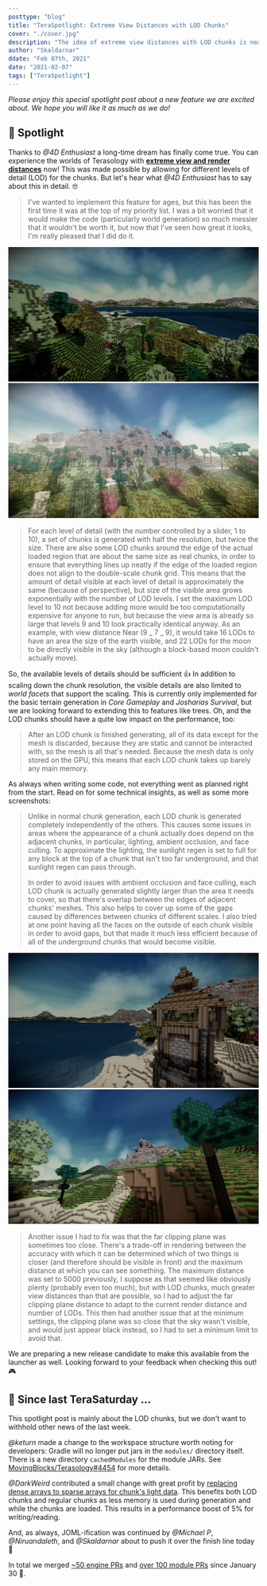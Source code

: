 ```yaml
---
posttype: "blog"
title: "TeraSpotlight: Extreme View Distances with LOD Chunks"
cover: "./cover.jpg"
description: "The idea of extreme view distances with LOD chunks is nearly as old as this project, and now it's finally a dream come true."
author: "Skaldarnar"
ddate: "Feb 07th, 2021"
date: "2021-02-07"
tags: ["TeraSpotlight"]
---
```


_Please enjoy this special spotlight post about a new feature we are excited about. We hope you will like it as much as we do!_

## 🤩 Spotlight

Thanks to _@4D Enthusiast_ a long-time dream has finally come true.
You can experience the worlds of Terasology with [**extreme view and render distances**](https://github.com/MovingBlocks/Terasology/pull/4452) now!
This was made possible by allowing for different levels of detail (LOD) for the chunks.
But let's hear what _@4D Enthusiast_ has to say about this in detail. 🤓

> I've wanted to implement this feature for ages, but this has been the first time it was at the top of my priority list.
> I was a bit worried that it would make the code (particularly world generation) so much messier that it wouldn't be worth it, but now that I've seen how great it looks, I'm really pleased that I did do it.

<div class="row">
    <div class="col mb-2 mt-2">
        <img  src="./Terasology-210201222947-1920.jpg" alt="Terasology-210201222947-1920">
    </div>
    <div class="col mb-2  mt-2">
        <img src="./Terasology-210201223553-1920.jpg" alt="Terasology-210201223553-1920">
    </div>
</div>

> For each level of detail (with the number controlled by a slider, 1 to 10), a set of chunks is generated with half the resolution, but twice the size.
> There are also some LOD chunks around the edge of the actual loaded region that are about the same size as real chunks, in order to ensure that everything lines up neatly if the edge of the loaded region does not align to the double-scale chunk grid.
> This means that the amount of detail visible at each level of detail is approximately the same (because of perspective), but size of the visible area grows exponentially with the number of LOD levels.
> I set the maximum LOD level to 10 not because adding more would be too computationally expensive for anyone to run, but because the view area is already so large that levels 9 and 10 look practically identical anyway.
> As an example, with view distance Near (9 _ 7 _ 9), it would take 16 LODs to have an area the size of the earth visible, and 22 LODs for the moon to be directly visible in the sky (although a block-based moon couldn't actually move).

So, the available levels of details should be sufficient 👍
In addition to scaling down the chunk resolution, the visible details are also limited to _world facets_ that support the scaling.
This is currently only implemented for the basic terrain generation in _Core Gameplay_ and _Josharias Survival_, but we are looking forward to extending this to features like trees.
Oh, and the LOD chunks should have a quite low impact on the performance, too:

> After an LOD chunk is finished generating, all of its data except for the mesh is discarded, because they are static and cannot be interacted with, so the mesh is all that's needed.
> Because the mesh data is only stored on the GPU, this means that each LOD chunk takes up barely any main memory.

As always when writing some code, not everything went as planned right from the start.
Read on for some technical insights, as well as some more screenshots:

> Unlike in normal chunk generation, each LOD chunk is generated completely independently of the others.
> This causes some issues in areas where the appearance of a chunk actually does depend on the adjacent chunks, in particular, lighting, ambient occlusion, and face culling.
> To approximate the lighting, the sunlight regen is set to full for any block at the top of a chunk that isn't too far underground, and that sunlight regen can pass through.
>
> In order to avoid issues with ambient occlusion and face culling, each LOD chunk is actually generated slightly larger than the area it needs to cover, so that there's overlap between the edges of adjacent chunks' meshes.
> This also helps to cover up some of the gaps caused by differences between chunks of different scales.
> I also tried at one point having all the faces on the outside of each chunk visible in order to avoid gaps, but that made it much less efficient because of all of the underground chunks that would become visible.

<div class="row">
    <div class="col mb-2">
        <img  src="./Terasology-210201224636-1920.jpg" alt="Terasology-210201224636-1920">
    </div>
    <div class="col mb-2">
        <img src="./Terasology-210201231714-1920.jpg" alt="Terasology-210201231714-1920">
    </div>
</div>

> Another issue I had to fix was that the far clipping plane was sometimes too close.
> There's a trade-off in rendering between the accuracy with which it can be determined which of two things is closer (and therefore should be visible in front) and the maximum distance at which you can see something.
> The maximum distance was set to 5000 previously, I suppose as that seemed like obviously plenty (probably even too much), but with LOD chunks, much greater view distances than that are possible, so I had to adjust the far clipping plane distance to adapt to the current render distance and number of LODs.
> This then had another issue that at the minimum settings, the clipping plane was so close that the sky wasn't visible, and would just appear black instead, so I had to set a minimum limit to avoid that.

We are preparing a new release candidate to make this available from the launcher as well.
Looking forward to your feedback when checking this out! 🎮

## 📰 Since last TeraSaturday ...

This spotlight post is mainly about the LOD chunks, but we don't want to withhold other news of the last week.

_@keturn_ made a change to the workspace structure worth noting for developers: Gradle will no longer put jars in the `modules/` directory itself.
There is a new directory `cachedModules` for the module JARs.
See [MovingBlocks/Terasology#4454](https://github.com/MovingBlocks/Terasology/pull/4454) for more details.

_@DarkWeird_ contributed a small change with great profit by [replacing dense arrays to sparse arrays for chunk's light data](https://github.com/MovingBlocks/Terasology/pull/4438).
This benefits both LOD chunks and regular chunks as less memory is used during generation and while the chunks are loaded.
This results in a performance boost of 5% for writing/reading.

And, as always, JOML-ification was continued by _@Michael P_, _@Niruandaleth_, and _@Skaldarnar_ about to push it over the finish line today 🥳

In total we merged [~50 engine PRs](https://github.com/search?q=org%3AMovingBlocks+type%3Apr+merged%3A2021-01-30..2021-02-07+is%3Apr&type=issues) and [over 100 module PRs](https://github.com/search?q=org%3ATerasology+type%3Apr+merged%3A2021-01-30..2021-02-07) since January 30 👀.
